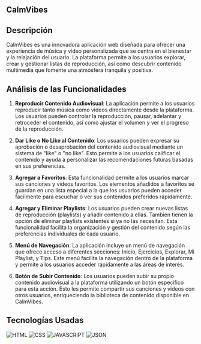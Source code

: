 ## CalmVibes
## Descripción
CalmVibes es una innovadora aplicación web diseñada para ofrecer una experiencia de música y video personalizada que se centra en el bienestar y la relajación del usuario. La plataforma permite a los usuarios explorar, crear y gestionar listas de reproducción, así como descubrir contenido multimedia que fomente una atmósfera tranquila y positiva.

## Análisis de las Funcionalidades

1. **Reproducir Contenido Audiovisual**:
   La aplicación permite a los usuarios reproducir tanto música como videos directamente desde la plataforma. Los usuarios pueden controlar la reproducción, pausar, adelantar y retroceder el contenido, así como ajustar el volumen y ver el progreso de la reproducción.

2. **Dar Like o No Like al Contenido**:
   Los usuarios pueden expresar su aprobación o desaprobación del contenido audiovisual mediante un sistema de "like" o "no like". Esto permite a los usuarios calificar el contenido y ayuda a personalizar las recomendaciones futuras basadas en sus preferencias.

3. **Agregar a Favoritos**:
   Esta funcionalidad permite a los usuarios marcar sus canciones y videos favoritos. Los elementos añadidos a favoritos se guardan en una lista especial a la que los usuarios pueden acceder fácilmente para escuchar o ver sus contenidos preferidos rápidamente.

4. **Agregar y Eliminar Playlists**:
   Los usuarios pueden crear nuevas listas de reproducción (playlists) y añadir contenido a ellas. También tienen la opción de eliminar playlists existentes si ya no las necesitan. Esta funcionalidad facilita la organización y gestión del contenido según las preferencias individuales de cada usuario.

5. **Menú de Navegación**:
   La aplicación incluye un menú de navegación que ofrece acceso a diferentes secciones: Inicio, Ejercicios, Explorar, Mi Playlist, y Tips. Este menú facilita la navegación dentro de la plataforma y permite a los usuarios acceder rápidamente a las áreas de interés.

6. **Botón de Subir Contenido**:
   Los usuarios pueden subir su propio contenido audiovisual a la plataforma utilizando un botón específico para esta acción. Esto les permite compartir sus canciones y videos con otros usuarios, enriqueciendo la biblioteca de contenido disponible en CalmVibes.

## Tecnologías Usadas
![HTML](https://img.shields.io/badge/HTML-orange?logo=html5&logoColor=white&color=orange)
![CSS](https://img.shields.io/badge/CSS-blue?logo=css3&logoColor=white&color=blue)
![JAVASCRIPT](https://img.shields.io/badge/JavaScript-black?logo=javascript&logoColor=black&color=yellow)
![JSON](https://img.shields.io/badge/JSON-black?logo=json&logoColor=white&color=black)
